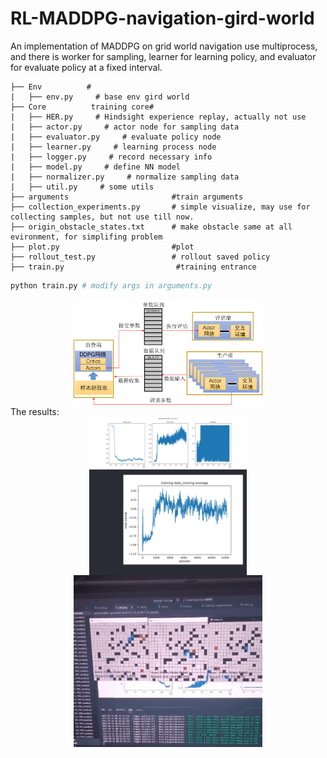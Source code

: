 # RL-MADDPG-navigation-gird-world
An implementation of MADDPG on grid world navigation
use multiprocess, and there is worker for sampling, learner for learning policy, and evaluator for evaluate policy at a fixed interval.

```
├── Env          # 
|   ├── env.py     # base env gird world
├── Core          training core# 
|   ├── HER.py     # Hindsight experience replay, actually not use
|   ├── actor.py     # actor node for sampling data
|   ├── evaluator.py     # evaluate policy node
|   ├── learner.py     # learning process node
|   ├── logger.py     # record necessary info
|   ├── model.py     # define NN model
|   ├── normalizer.py     # normalize sampling data
|   ├── util.py     # some utils
├── arguments                       #train arguments
├── collection_experiments.py       # simple visualize, may use for collecting samples, but not use till now.
├── origin_obstacle_states.txt      # make obstacle same at all evironment, for simplifing problem
├── plot.py                         #plot
├── rollout_test.py                 # rollout saved policy
├── train.py                         #training entrance
```

```python
python train.py # modify args in arguments.py
```
<div style="display: flex; justify-content: center;">
<img src="picture\DMADDPG.png" alt="structure" width="60%" />
</div>
The results:
<div style="display: flex; justify-content: center;">
<img src="picture\plot.png" alt="plot data" width="50%" />
</div>
<div style="display: flex; justify-content: center;">
<img src="picture\result_1.jpg" alt="results after average moving" width="50%" />
</div>
<div style="display: flex; justify-content: center;">
<img src="picture\result_2.gif" alt="visualize" width="60%" />
</div>
